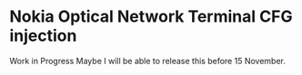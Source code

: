 # Nokia Optical Network Terminal CFG injection

Work in Progress
Maybe I will be able to release this before 15 November.
